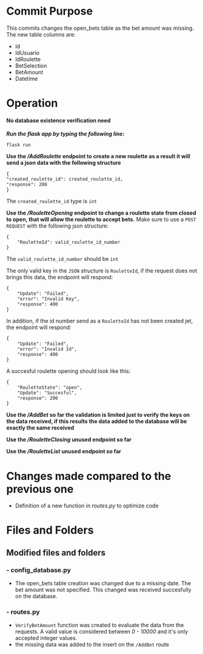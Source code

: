 # Commit Purpose
This commits changes the open_bets table as the bet amount was missing. The new table columns are:
- Id 
- IdUsuario
- IdRoulette
- BetSelection
- BetAmount
- Datetime 

# Operation

#### **No database existence verification need**

***Run the flask app by typing the following line:***

    flask run

**Use the */AddRoulette* endpoint to create a new roulette as a result it will send a json data with the following structure**

    {
    "created_roulette_id": created_roulette_id,
    "response": 200
    }
The `created_roulette_id` type is `int`

**Use the */RouletteOpening* endpoint to change a roulette state from closed to open, that will allow the roulette to accept bets.**
Make sure to use a `POST REQUEST` with the following json structure:

    {
        "RouletteId": valid_roulette_id_number
    }
The `valid_roulette_id_number` should be `int`

The only valid key in the `JSON` structure is `RouletteId`, if the request does not brings this data, the endpoint will respond:

    {
        "Update": "Failed",
        "error": "Invalid Key",
        "response": 400
    }

In addition, if the id number send as a `RouletteId` has not been created jet, the endpoint will respond:

    {
        "Update": "Failed",
        "error": "Invalid Id",
        "response": 400
    }

A succesful roulette opening should look like this:

    {
        "RouletteState": "open",
        "Update": "Succesful",
        "response": 200
    }


**Use the */AddBet* so far the validation is limited just to verify the keys on the data received, if this results the data added to the database will be exactly the same received**

**Use the */RouletteClosing* unused endpoint so far**

**Use the */RouletteList* unused endpoint so far**

# Changes made compared to the previous one
- Definition of a new function in *routes.py* to optimize code



# Files and Folders
## Modified files and folders
### - config_database.py
- The open_bets table creation was changed due to a missing date. The bet amount was not specified. This changed was received succesfully on the database.

### - routes.py
- `VerifyBetAmount` function was created to evaluate the data from the requests. A valid value is considered between *0 - 10000* and it's only accepted integer values.
- the missing data was added to the insert on the `/AddBet` route 
  

